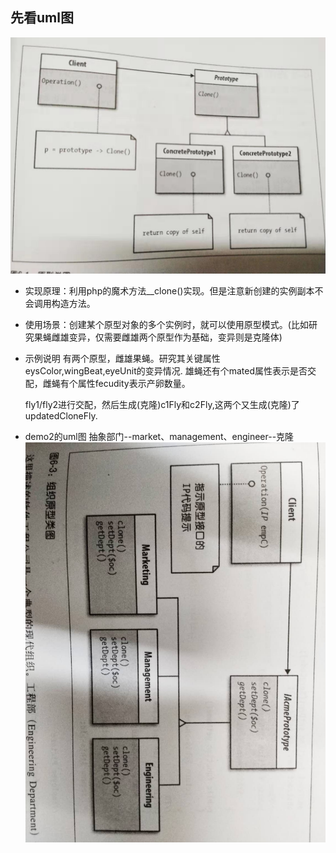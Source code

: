 ## 先看uml图
   ![原型](https://github.com/mrfengz/php_practice/blob/master/design_patterns/creator/prototype/prototype_uml.jpg)
- 实现原理：利用php的魔术方法__clone()实现。但是注意新创建的实例副本不会调用构造方法。
    
- 使用场景：创建某个原型对象的多个实例时，就可以使用原型模式。(比如研究果蝇雌雄变异，仅需要雌雄两个原型作为基础，变异则是克隆体)

- 示例说明
    有两个原型，雌雄果蝇。研究其关键属性eysColor,wingBeat,eyeUnit的变异情况.
    雄蝇还有个mated属性表示是否交配，雌蝇有个属性fecudity表示产卵数量。
    
    fly1/fly2进行交配，然后生成(克隆)c1Fly和c2Fly,这两个又生成(克隆)了updatedCloneFly.
    
- demo2的uml图
    抽象部门--market、management、engineer--克隆
    ![部门原型](https://github.com/mrfengz/php_practice/blob/master/design_patterns/creator/prototype/uml_demo2.jpg)
